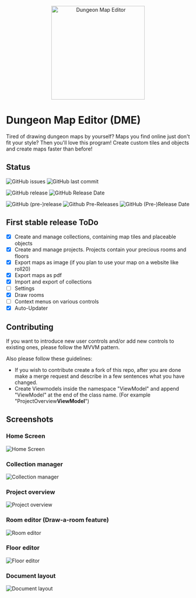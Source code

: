 <p align="center">
  <a href="https://github.com/BlackTasty/DungeonMapEditor">
    <img alt="Dungeon Map Editor" width="256" heigth="256" src="https://via.placeholder.com/256">
  </a>
</p>

# Dungeon Map Editor (DME)

Tired of drawing dungeon maps by yourself? Maps you find online just don't fit your style? Then you'll love this program! Create custom tiles and objects and create maps faster than before!

## Status

![GitHub issues](https://img.shields.io/github/issues/BlackTasty/DungeonMapEditor)
![GitHub last commit](https://img.shields.io/github/last-commit/BlackTasty/DungeonMapEditor)

![GitHub release](https://img.shields.io/github/release/BlackTasty/DungeonMapEditor)
![GitHub Release Date](https://img.shields.io/github/release-date/BlackTasty/DungeonMapEditor)

![GitHub (pre-)release](https://img.shields.io/github/release/BlackTasty/DungeonMapEditor/all.svg?style=flat-square&label=pre-release)
![Github Pre-Releases](https://img.shields.io/github/downloads-pre/BlackTasty/DungeonMapEditor/latest/total.svg?style=flat-square&colorB=f57b40)
![GitHub (Pre-)Release Date](https://img.shields.io/github/release-date-pre/BlackTasty/DungeonMapEditor.svg?style=flat-square&label=pre-release%20date&colorB=f57b40)

## First stable release ToDo

- [x] Create and manage collections, containing map tiles and placeable objects
- [x] Create and manage projects. Projects contain your precious rooms and floors
- [x] Export maps as image (if you plan to use your map on a website like roll20)
- [x] Export maps as pdf
- [x] Import and export of collections
- [ ] Settings
- [x] Draw rooms
- [ ] Context menus on various controls
- [x] Auto-Updater

## Contributing

If you want to introduce new user controls and/or add new controls to existing ones, please follow the MVVM pattern.

Also please follow these guidelines:
- If you wish to contribute create a fork of this repo, after you are done make a merge request and describe in a few sentences what you have changed.
- Create Viewmodels inside the namespace "ViewModel" and append "ViewModel" at the end of the class name. (For example "ProjectOverview**ViewModel**")

## Screenshots

### Home Screen
![Home Screen](https://i.imgur.com/8fqpMlf.png "Home Screen")

### Collection manager
![Collection manager](https://i.imgur.com/wv2In89.png "Collection manager")

### Project overview
![Project overview](https://i.imgur.com/4raLL5O.png "Project overview")

### Room editor (Draw-a-room feature)
![Room editor](https://i.imgur.com/QiS8Efn.gif "Room editor")

### Floor editor
![Floor editor](https://i.imgur.com/GGFrtj1.png "Floor editor")

### Document layout
![Document layout](https://i.imgur.com/8MhHI9t.png "Document layout")
